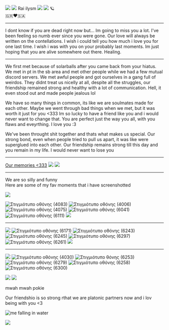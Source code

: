 
![](https://64.media.tumblr.com/80840977d510dd8b70c2e28ed028bee5/deeaef5c00f7cd59-d9/s2048x3072/2153810b821fd041b0108bdbfb1e4a1fec1567eb.pnj)
![](https://64.media.tumblr.com/26472634b1ab2ea3738dca2150a6a91a/deeaef5c00f7cd59-b6/s2048x3072/8e8ba775a65c8249551bb04f0c928b41d9ae9054.pnj)
Rai ilysm ![](https://64.media.tumblr.com/a97ab35317105eb71d67210ac267924b/291b57fc1bf1e0d5-80/s75x75_c1/0211031662745fcc51d8a4a59c2cd361f2e82af6.gifv) ![](https://gifcity.carrd.co/assets/images/gallery88/f87b272a.gif?v=47652796) 🪐                                
🇬🇷❤️🇸🇦
***
I dont know if you are dead right now but... Im going to miss you a lot. I've been feeling so numb ever since you were gone. Our love will always be written on the contellations. I wish i could tell you how much i love you for one last time. I wish i was with you on your probably last moments. Im just hoping that you are alive somewhere out there. Healing.
***
We first met because of solarballs after you came back from your hiatus. We met in pt in the sb area and met other people while we had a few mutual discord servers. 
We met awful people and got ourselves in a gang full of weirdos. They didnt treat us nicelly at all, despite all the struggles, our friendship remained strong and healthy 
with a lot of communication. Hell, it even stood out and made people jealous lol

We have so many things in common, its like we are soulmates made for each other. Maybe we went through bad things when we met, but it was worth it just for you <333
Im so lucky to have a friend like you and i would never want to change that. You are perfect just the way you all, with you flaws and eveyrthing. I love you :3

We've been throught shit together and thats what makes us special. Our strong bond, even when people tried to pull us apart, it was like were superglued into each other.
Our friendship remains strong till this day and you remain in my life. I would never want to lose you 
***
[Our memories <333](https://fantailysmpookie.straw.page/) ![](https://pixels.crd.co/assets/images/gallery30/00b3eab0.gif?v=99d3974e)
![](https://64.media.tumblr.com/c19d51ee0c6ef33d4f53468ed85eb962/deeaef5c00f7cd59-6b/s2048x3072/4540d48565e9282d9655cfc86ef0b9d51e4e13aa.pnj)
***
We are so silly and funny           
Here are some of my fav moments that i have screenshotted

            
![](https://64.media.tumblr.com/00ee0fed280be932fad0d092c8ed3a6a/deeaef5c00f7cd59-70/s2048x3072/0191b2214ec9fb213d0ae5dda7963b2709035f3e.pnj)

![Στιγμιότυπο οθόνης (4083)](https://github.com/user-attachments/assets/74ccc6d0-1afe-44a7-b828-b751ae80b886)
![Στιγμιότυπο οθόνης (4006)](https://github.com/user-attachments/assets/4dc7f43b-a5ef-4d50-b9ab-dbc0f27bf270)
![Στιγμιότυπο οθόνης (4075)](https://github.com/user-attachments/assets/f59edd5d-4b5d-49bb-814d-252f89837112)
![Στιγμιότυπο οθόνης (6041)](https://github.com/user-attachments/assets/496f9f7b-8c31-4c99-8104-949285437ca5)
![Στιγμιότυπο οθόνης (6111)](https://github.com/user-attachments/assets/7de71d34-1bdd-4deb-9233-3e3689189f5a)
![](https://64.media.tumblr.com/7e1021f4b86f57bb2b99b45705004bb2/c7c04ea2993725db-24/s1280x1920/cd8101833a3cf927bf6de3df28b9bcaa5328bb0d.pnj)
***
![](https://64.media.tumblr.com/06bd538e45b7bc099dd2b35676c0259c/c7c04ea2993725db-7a/s1280x1920/ad3e418b419eeea9841aee2d9d605864a6cbe58b.gifv)
![Στιγμιότυπο οθόνης (6171)](https://github.com/user-attachments/assets/7bf0f7c4-30f9-423d-b119-5f98b00c0ad9)
![Στιγμιότυπο οθόνης (6243)](https://github.com/user-attachments/assets/31e89b6f-4edc-424b-9508-65105f871a75)
![Στιγμιότυπο οθόνης (6245)](https://github.com/user-attachments/assets/e029eb78-c84e-4d35-bd4a-b3551c84b8a5)
![Στιγμιότυπο οθόνης (6297)](https://github.com/user-attachments/assets/a7dfb9a1-f67d-4bc2-ba9d-d93b3ff2ae82)
![Στιγμιότυπο οθόνης (6261)](https://github.com/user-attachments/assets/b26f2cc0-d591-4492-af57-5a3b9d73070b)
![](https://64.media.tumblr.com/7e1021f4b86f57bb2b99b45705004bb2/c7c04ea2993725db-24/s1280x1920/cd8101833a3cf927bf6de3df28b9bcaa5328bb0d.pnj)
***
![](https://64.media.tumblr.com/06bd538e45b7bc099dd2b35676c0259c/c7c04ea2993725db-7a/s1280x1920/ad3e418b419eeea9841aee2d9d605864a6cbe58b.gifv)
![Στιγμιότυπο οθόνης (4030)](https://github.com/user-attachments/assets/9d1a90c4-3d0b-4581-8e97-99c6e8ea4ae3)
![Στιγμιότυπο θόνης (6253)](https://github.com/user-attachments/assets/da01f363-a654-4a6c-81d7-784356e1d38a)
![Στιγμιότυπο οθόνης (6279)](https://github.com/user-attachments/assets/19485015-4056-4fd6-9d3c-b2971421ec90)
![Στιγμιότυπο οθόνης (6258)](https://github.com/user-attachments/assets/8ada264f-ae5a-4f4b-bcb7-e05dd17349dd)
![Στιγμιότυπο οθόνης (6300)](https://github.com/user-attachments/assets/8348e463-204d-4f5c-8ce1-a4db58335893)

![](https://64.media.tumblr.com/e4206c75dc4f2ac1b704c609deea1b3f/deeaef5c00f7cd59-31/s2048x3072/b18d892e2bbb58bd17b07d10455d0cf78a3503a9.pnj)
![](https://64.media.tumblr.com/26472634b1ab2ea3738dca2150a6a91a/deeaef5c00f7cd59-b6/s2048x3072/8e8ba775a65c8249551bb04f0c928b41d9ae9054.pnj)

mwah mwah pokie

Our friendshio is so strong rthat we are platonic partners now and i lov being with you <3

![me falling in water](https://github.com/user-attachments/assets/c8b78250-c255-4740-a35e-eb1ffbdab49a)


![](https://64.media.tumblr.com/3444cafa4802da5bf04c5af31d45a455/deeaef5c00f7cd59-dc/s2048x3072/c0acea55eac103bd7ff2240f7692d7e7bd2ec9f0.pnj)
